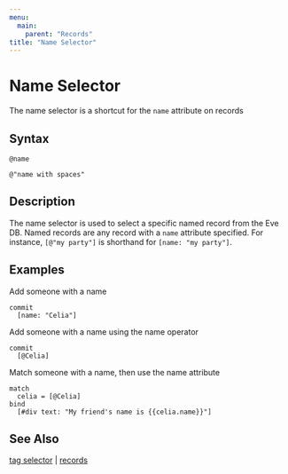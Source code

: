 ```yaml
---
menu:
  main:
    parent: "Records"
title: "Name Selector"
---
```


# Name Selector

The name selector is a shortcut for the `name` attribute on records

## Syntax

```eve
@name

@"name with spaces"
```

## Description

The name selector is used to select a specific named record from the Eve DB. Named records are any record with a `name` attribute specified. For instance, `[@"my party"]` is shorthand for `[name: "my party"]`.

## Examples

Add someone with a name

```eve
commit
  [name: "Celia"]
```

Add someone with a name using the name operator

```eve
commit
  [@Celia]
```

Match someone with a name, then use the name attribute

```eve
match
  celia = [@Celia]
bind
  [#div text: "My friend's name is {{celia.name}}"]
```

## See Also

[tag selector](../tags) | [records](../records)